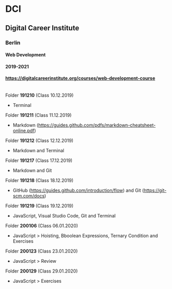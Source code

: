 # DCI
## Digital Career Institute
### Berlin
#### Web Development
#### 2019-2021
#### https://digitalcareerinstitute.org/courses/web-development-course
\
Folder **191210** (Class 10.12.2019)
* Terminal

Folder **191211** (Class 11.12.2019)
* Markdown (https://guides.github.com/pdfs/markdown-cheatsheet-online.pdf)

Folder **191212** (Class 12.12.2019)
* Markdown and Terminal

Folder **191217** (Class 17.12.2019)
* Markdown and Git

Folder **191218** (Class 18.12.2019)
* GitHub (https://guides.github.com/introduction/flow) and Git (https://git-scm.com/docs)

Folder **191219** (Class 19.12.2019)
* JavaScript, Visual Studio Code, Git and Terminal

Folder **200106** (Class 06.01.2020)
* JavaScript > Hoisting, Bboolean Expressions, Ternary Condition and Exercises

Folder **200123** (Class 23.01.2020)
* JavaScript > Review

Folder **200129** (Class 29.01.2020)
* JavaScript > Exercises
